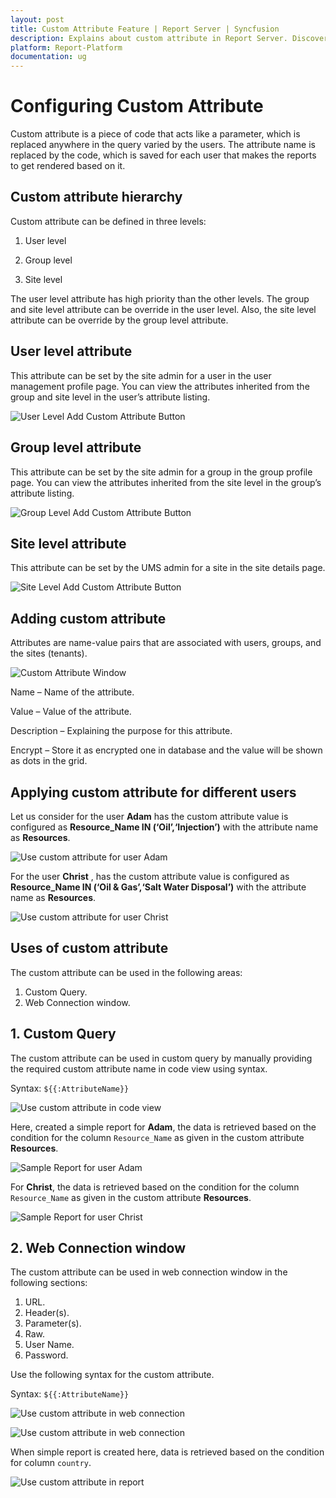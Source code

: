 ```yaml
---
layout: post
title: Custom Attribute Feature | Report Server | Syncfusion
description: Explains about custom attribute in Report Server. Discover the custom attributes as dynamic code parameters in user queries, enabling personalized rendering of Reports in the Report Server.
platform: Report-Platform
documentation: ug
---
```


# Configuring Custom Attribute

Custom attribute is a piece of code that acts like a parameter, which is replaced anywhere in the query varied by the users. The attribute name is replaced by the code, which is saved for each user that makes the reports to get rendered based on it.

## Custom attribute hierarchy

Custom attribute can be defined in three levels:

  1. User level

  2. Group level

  3. Site level

The user level attribute has high priority than the other levels. The group and site level attribute can be override in the user level. Also, the site level attribute can be override by the group level attribute.

## User level attribute

This attribute can be set by the site admin for a user in the user management profile page. You can view the attributes inherited from the group and site level in the user’s attribute listing.

![User Level Add Custom Attribute Button](/static/assets/on-premise/images/report-designer/manage-data/configure-custom-attribute/custom-attribute-add-button-user-level.png)

## Group level attribute

This attribute can be set by the site admin for a group in the group profile page. You can view the attributes inherited from the site level in the group’s attribute listing.

![Group Level Add Custom Attribute Button](/static/assets/on-premise/images/report-designer/manage-data/configure-custom-attribute/custom-attribute-add-button-group-level.png)

## Site level attribute

This attribute can be set by the UMS admin for a site in the site details page.

![Site Level Add Custom Attribute Button](/static/assets/on-premise/images/report-designer/manage-data/configure-custom-attribute/custom-attribute-add-button-tenant-level.png)

## Adding custom attribute

Attributes are name-value pairs that are associated with users, groups, and the sites (tenants).

![Custom Attribute Window](/static/assets/on-premise/images/report-designer/manage-data/configure-custom-attribute/adding-custom-attribute.png '#width=385px')

Name – Name of the attribute.

Value – Value of the attribute.

Description – Explaining the purpose for this attribute.

Encrypt – Store it as encrypted one in database and the value will be shown as dots in the grid.

## Applying custom attribute for different users

Let us consider for the user **Adam** has the custom attribute value is configured as **Resource_Name IN (‘Oil’,‘Injection’)** with the attribute name as **Resources**.

![Use custom attribute for user Adam](/static/assets/on-premise/images/report-designer/manage-data/configure-custom-attribute/custom-attribute-user-Adam.png '#width=385px')

For the user **Christ** , has the custom attribute value is configured as **Resource_Name IN (‘Oil & Gas’,‘Salt Water Disposal’)** with the attribute name as **Resources**.

![Use custom attribute for user Christ](/static/assets/on-premise/images/report-designer/manage-data/configure-custom-attribute/custom-attribute-user-Christ.png '#width=385px')

## Uses of custom attribute

The custom attribute can be used in the following areas:

  1. Custom Query.
  2. Web Connection window.

## 1. Custom Query

The custom attribute can be used in custom query by manually providing the required custom attribute name in code view using syntax.

Syntax: `${{:AttributeName}}`

![Use custom attribute in code view](/static/assets/on-premise/images/report-designer/manage-data/configure-custom-attribute/custom-attribute-in-code-view.png)

Here, created a simple report for **Adam**, the data is retrieved based on the condition for the column `Resource_Name` as given in the custom attribute **Resources**.

![Sample Report for user Adam](/static/assets/on-premise/images/report-designer/manage-data/configure-custom-attribute/custom-attribute-sample-report-Adam.png)

For **Christ**, the data is retrieved based on the condition for the column `Resource_Name` as given in the custom attribute **Resources**.

![Sample Report for user Christ](/static/assets/on-premise/images/report-designer/manage-data/configure-custom-attribute/custom-attribute-sample-report-Christ.png)

## 2. Web Connection window

The custom attribute can be used in web connection window in the following sections:

  1. URL.
  2. Header(s).
  3. Parameter(s).
  4. Raw.
  5. User Name.
  6. Password.

Use the following syntax for the custom attribute.

Syntax: `${{:AttributeName}}`

![Use custom attribute in web connection](/static/assets/on-premise/images/report-designer/manage-data/configure-custom-attribute/set-custom-attribute.png '#width=355px')

![Use custom attribute in web connection](/static/assets/on-premise/images/report-designer/manage-data/configure-custom-attribute/web-connection-custom-attribute.png '#width=355px')

When simple report is created here, data is retrieved based on the condition for column `country`.

![Use custom attribute in report](/static/assets/on-premise/images/report-designer/manage-data/configure-custom-attribute/report-custom-attribute.png '#width=355px')